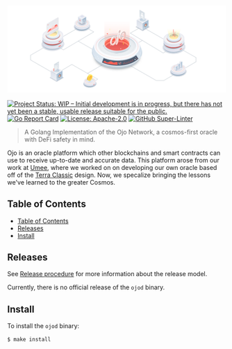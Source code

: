 <!-- markdownlint-disable MD041 -->
<!-- markdownlint-disable MD013 -->

![Logo!](assets/ojo.png)

[![Project Status: WIP – Initial development is in progress, but there has not yet been a stable, usable release suitable for the public.](https://www.repostatus.org/badges/latest/wip.svg)](https://www.repostatus.org/#wip)
[![Go Report Card](https://goreportcard.com/badge/github.com/ojo-network/ojo?style=flat-square)](https://goreportcard.com/report/github.com/ojo-network/ojo)
[![License: Apache-2.0](https://img.shields.io/github/license/ojo-network/ojo.svg?style=flat-square)](https://github.com/ojo-network/ojo/blob/main/LICENSE)
[![GitHub Super-Linter](https://img.shields.io/github/workflow/status/ojo-network/ojo/Lint?style=flat-square&label=Lint)](https://github.com/marketplace/actions/super-linter)

> A Golang Implementation of the Ojo Network, a cosmos-first oracle
> with DeFi safety in mind.

Ojo is an oracle platform which other blockchains and smart contracts can use to receive
up-to-date and accurate data. This platform arose from our work at
[Umee](https://github.com/umee-network/umee), where we worked on on developing our
own oracle based off of the [Terra Classic](https://github.com/terra-money/classic-core) design.
Now, we specalize bringing the lessons we've learned to the greater Cosmos.

## Table of Contents

- [Table of Contents](#table-of-contents)
- [Releases](#releases)
- [Install](#install)

## Releases

See [Release procedure](contributing.md#release-procedure) for more information about the release model.

Currently, there is no official release of the `ojod` binary.
## Install

To install the `ojod` binary:

```shell
$ make install
```
